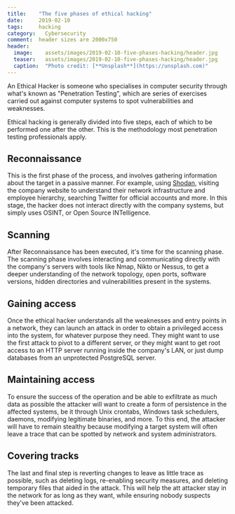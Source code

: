```yaml
---
title:    "The five phases of ethical hacking"
date:     2019-02-10
tags:     hacking
category:	Cybersecurity
comment:  header sizes are 2000x750
header:
  image:    assets/images/2019-02-10-five-phases-hacking/header.jpg
  teaser:   assets/images/2019-02-10-five-phases-hacking/header.jpg
  caption:  "Photo credit: [**Unsplash**](https://unsplash.com)"
---
```


An Ethical Hacker is someone who specialises in computer security through what's
known as "Penetration Testing", which are series of exercises carried out against
computer systems to spot vulnerabilities and weaknesses.

Ethical hacking is generally divided into five steps, each of which to be performed
one after the other. This is the methodology most penetration testing professionals
apply.

## Reconnaissance

This is the first phase of the process, and involves gathering information about
the target in a passive manner. For example, using [Shodan](https://www.shodan.io),
visiting the company website to understand their network infrastructure and employee
hierarchy, searching Twitter for official accounts and more. In this stage, the
hacker does not interact directly with the company systems, but simply uses OSINT,
or Open Source INTelligence.

## Scanning

After Reconnaissance has been executed, it's time for the scanning phase. The
scanning phase involves interacting and communicating directly with the company's
servers with tools like Nmap, Nikto or Nessus, to get a deeper understanding of the
network topology, open ports, software versions, hidden directories and vulnerabilities
present in the systems.

## Gaining access

Once the ethical hacker understands all the weaknesses and entry points in a network,
they can launch an attack in order to obtain a privileged access into the system,
for whatever purpose they need. They might want to use the first attack to pivot
to a different server, or they might want to get root access to an HTTP server running
inside the company's LAN, or just dump databases from an unprotected PostgreSQL server.

## Maintaining access

To ensure the success of the operation and be able to exfiltrate as much data as possible
the attacker will want to create a form of persistence in the affected systems, be
it through Unix crontabs, Windows task schedulers, daemons, modifying legitimate
binaries, and more. To this end, the attacker will have to remain stealthy because
modifying a target system will often leave a trace that can be spotted by network
and system administrators.

## Covering tracks

The last and final step is reverting changes to leave as little trace as possible,
such as deleting logs, re-enabling security measures, and deleting temporary files
that aided in the attack. This will help the att attacker stay in the network for
as long as they want, while ensuring nobody suspects they've been attacked.
